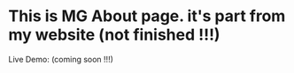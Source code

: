 # This is MG About page. it's part from my website (not finished !!!)

Live Demo:
(coming soon !!!)
